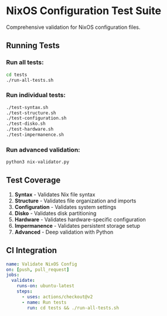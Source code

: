 # NixOS Configuration Test Suite

Comprehensive validation for NixOS configuration files.

## Running Tests

### Run all tests:
```bash
cd tests
./run-all-tests.sh
```

### Run individual tests:
```bash
./test-syntax.sh
./test-structure.sh
./test-configuration.sh
./test-disko.sh
./test-hardware.sh
./test-impermanence.sh
```

### Run advanced validation:
```bash
python3 nix-validator.py
```

## Test Coverage

1. **Syntax** - Validates Nix file syntax
2. **Structure** - Validates file organization and imports
3. **Configuration** - Validates system settings
4. **Disko** - Validates disk partitioning
5. **Hardware** - Validates hardware-specific configuration
6. **Impermanence** - Validates persistent storage setup
7. **Advanced** - Deep validation with Python

## CI Integration

```yaml
name: Validate NixOS Config
on: [push, pull_request]
jobs:
  validate:
    runs-on: ubuntu-latest
    steps:
      - uses: actions/checkout@v2
      - name: Run tests
        run: cd tests && ./run-all-tests.sh
```